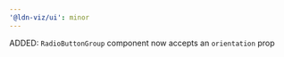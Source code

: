 ```yaml
---
'@ldn-viz/ui': minor
---
```


ADDED: `RadioButtonGroup` component now accepts an `orientation` prop
